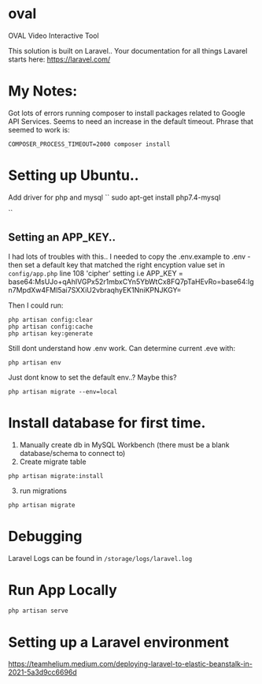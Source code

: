 # oval
OVAL Video Interactive Tool

This solution is built on Laravel.. Your documentation for all things Lavarel starts here:
https://laravel.com/


# My Notes:
Got lots of errors running composer to install packages related to Google API Services. Seems to need an increase in the default timeout.
Phrase that seemed to work is:
```
COMPOSER_PROCESS_TIMEOUT=2000 composer install
```

# Setting up Ubuntu..
Add driver for php and mysql
``
sudo apt-get install php7.4-mysql

``


## Setting an APP_KEY..
I had lots of troubles with this.. I needed to copy the .env.example to .env - then set a default key that matched the right encyption value set in `config/app.php` line 108 'cipher' setting i.e
APP_KEY = base64:MsUJo+qAhIVGPx52r1mbxCYn5YbWtCx8FQ7pTaHEvRo=base64:Ign7MpdXw4FMI5ai7SXXiU2vbraqhyEK1NniKPNJKGY=

Then I could run:
```
php artisan config:clear
php artisan config:cache
php artisan key:generate
```
Still dont understand how .env work. Can determine current .eve with:
```
php artisan env
```
Just dont know to set the default env..? Maybe this?
```
php artisan migrate --env=local
```


# Install database for first time.
1. Manually create db in MySQL Workbench (there must be a blank database/schema to connect to)
2. Create migrate table
```
php artisan migrate:install
```
3. run migrations
```
php artisan migrate
```

# Debugging

Laravel Logs can be found in `/storage/logs/laravel.log`


# Run App Locally
```
php artisan serve
```


# Setting up a Laravel environment
https://teamhelium.medium.com/deploying-laravel-to-elastic-beanstalk-in-2021-5a3d9cc6696d